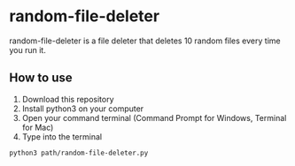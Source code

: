# random-file-deleter
random-file-deleter is a file deleter that deletes 10 random files every time you run it.
## How to use
1. Download this repository
2. Install python3 on your computer
3. Open your command terminal (Command Prompt for Windows, Terminal for Mac)
4. Type into the terminal
```
python3 path/random-file-deleter.py
```
